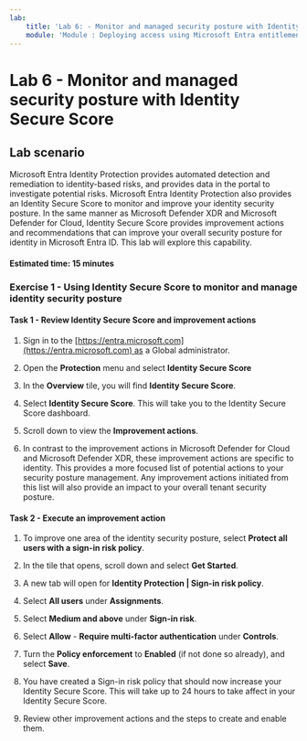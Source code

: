 ```yaml
---
lab:
    title: 'Lab 6: - Monitor and managed security posture with Identity Secure Score'
    module: 'Module : Deploying access using Microsoft Entra entitlement management'
---
```


# Lab 6 - Monitor and managed security posture with Identity Secure Score

## Lab scenario

Microsoft Entra Identity Protection provides automated detection and remediation to identity-based risks, and provides data in the portal to investigate potential risks. Microsoft Entra Identity Protection also provides an Identity Secure Score to monitor and improve your identity security posture.  In the same manner as Microsoft Defender XDR and Microsoft Defender for Cloud, Identity Secure Score provides improvement actions and recommendations that can improve your overall security posture for identity in Microsoft Entra ID.  This lab will explore this capability. 

#### Estimated time: 15 minutes

### Exercise 1 - Using Identity Secure Score to monitor and manage identity security posture

#### Task 1 - Review Identity Secure Score and improvement actions

1. Sign in to the [https://entra.microsoft.com](https://entra.microsoft.com) as a Global administrator.

2. Open the **Protection** menu and select **Identity Secure Score**

3. In the **Overview** tile, you will find **Identity Secure Score**.

4. Select **Identity Secure Score**.  This will take you to the Identity Secure Score dashboard.

5. Scroll down to view the **Improvement actions**.

6. In contrast to the improvement actions in Microsoft Defender for Cloud and Microsoft Defender XDR, these improvement actions are specific to identity.  This provides a more focused list of potential actions to your security posture management.  Any improvement actions initiated from this list will also provide an impact to your overall tenant security posture. 

#### Task 2 - Execute an improvement action

1. To improve one area of the identity security posture, select **Protect all users with a sign-in risk policy**.

2. In the tile that opens, scroll down and select **Get Started**.

3. A new tab will open for **Identity Protection | Sign-in risk policy**.

4. Select **All users** under **Assignments**.

5. Select **Medium and above** under **Sign-in risk**.

6. Select **Allow** - **Require multi-factor authentication** under **Controls**.

7. Turn the **Policy enforcement** to **Enabled** (if not done so already), and select **Save**.

8. You have created a Sign-in risk policy that should now increase your Identity Secure Score.  This will take up to 24 hours to take affect in your Identity Secure Score.

9. Review other improvement actions and the steps to create and enable them.
